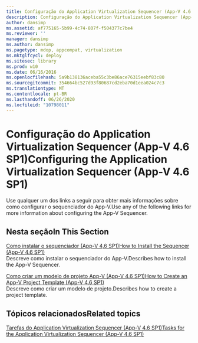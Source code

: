 ```yaml
---
title: Configuração do Application Virtualization Sequencer (App-V 4.6 SP1)
description: Configuração do Application Virtualization Sequencer (App-V 4.6 SP1)
author: dansimp
ms.assetid: af775165-5b99-4c74-807f-f504377c7be4
ms.reviewer: ''
manager: dansimp
ms.author: dansimp
ms.pagetype: mdop, appcompat, virtualization
ms.mktglfcycl: deploy
ms.sitesec: library
ms.prod: w10
ms.date: 06/16/2016
ms.openlocfilehash: 5a9b138136aceba55c3be86ace76315eebf83c80
ms.sourcegitcommit: 354664bc527d93f80687cd2eba70d1eea024c7c3
ms.translationtype: MT
ms.contentlocale: pt-BR
ms.lasthandoff: 06/26/2020
ms.locfileid: "10798011"
---
```

# <span data-ttu-id="47fcb-103">Configuração do Application Virtualization Sequencer (App-V 4.6 SP1)</span><span class="sxs-lookup"><span data-stu-id="47fcb-103">Configuring the Application Virtualization Sequencer (App-V 4.6 SP1)</span></span>


<span data-ttu-id="47fcb-104">Use qualquer um dos links a seguir para obter mais informações sobre como configurar o sequenciador do App-V.</span><span class="sxs-lookup"><span data-stu-id="47fcb-104">Use any of the following links for more information about configuring the App-V Sequencer.</span></span>

## <span data-ttu-id="47fcb-105">Nesta seção</span><span class="sxs-lookup"><span data-stu-id="47fcb-105">In This Section</span></span>


<a href="" id="how-to-install-the-sequencer---app-v-4-6-sp1-"></a>[<span data-ttu-id="47fcb-106">Como instalar o sequenciador (App-V 4,6 SP1)</span><span class="sxs-lookup"><span data-stu-id="47fcb-106">How to Install the Sequencer (App-V 4.6 SP1)</span></span>](how-to-install-the-sequencer---app-v-46-sp1-.md)  
<span data-ttu-id="47fcb-107">Descreve como instalar o sequenciador do App-V.</span><span class="sxs-lookup"><span data-stu-id="47fcb-107">Describes how to install the App-V Sequencer.</span></span>

<a href="" id="how-to-create-an-app-v-project-template--app-v-4-6-sp1-"></a>[<span data-ttu-id="47fcb-108">Como criar um modelo de projeto App-V (App-V 4.6 SP1)</span><span class="sxs-lookup"><span data-stu-id="47fcb-108">How to Create an App-V Project Template (App-V 4.6 SP1)</span></span>](how-to-create-an-app-v-project-template--app-v-46-sp1-.md)  
<span data-ttu-id="47fcb-109">Descreve como criar um modelo de projeto.</span><span class="sxs-lookup"><span data-stu-id="47fcb-109">Describes how to create a project template.</span></span>

## <span data-ttu-id="47fcb-110">Tópicos relacionados</span><span class="sxs-lookup"><span data-stu-id="47fcb-110">Related topics</span></span>


[<span data-ttu-id="47fcb-111">Tarefas do Application Virtualization Sequencer (App-V 4.6 SP1)</span><span class="sxs-lookup"><span data-stu-id="47fcb-111">Tasks for the Application Virtualization Sequencer (App-V 4.6 SP1)</span></span>](tasks-for-the-application-virtualization-sequencer--app-v-46-sp1-.md)

 

 





